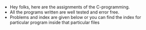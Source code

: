 - Hey folks, here are the assignments of the C-programming.
- All the programs written are well tested and error free.
- Problems and index are given below or you can find the index for particular program inside that particular files
